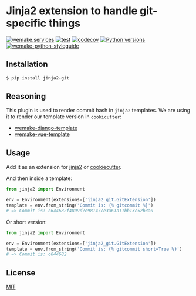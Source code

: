 # Jinja2 extension to handle git-specific things

[![wemake.services](https://img.shields.io/badge/%20-wemake.services-green.svg?label=%20&logo=data%3Aimage%2Fpng%3Bbase64%2CiVBORw0KGgoAAAANSUhEUgAAABAAAAAQCAMAAAAoLQ9TAAAABGdBTUEAALGPC%2FxhBQAAAAFzUkdCAK7OHOkAAAAbUExURQAAAAAAAAAAAAAAAAAAAAAAAAAAAAAAAP%2F%2F%2F5TvxDIAAAAIdFJOUwAjRA8xXANAL%2Bv0SAAAADNJREFUGNNjYCAIOJjRBdBFWMkVQeGzcHAwksJnAPPZGOGAASzPzAEHEGVsLExQwE7YswCb7AFZSF3bbAAAAABJRU5ErkJggg%3D%3D)](https://wemake.services)
[![test](https://github.com/wemake-services/jinja2-git/workflows/test/badge.svg?branch=master&event=push)](https://github.com/wemake-services/jinja2-git/actions?query=workflow%3Atest)
[![codecov](https://codecov.io/gh/wemake-services/jinja2-git/branch/master/graph/badge.svg)](https://codecov.io/gh/wemake-services/jinja2-git)
[![Python versions](https://img.shields.io/pypi/pyversions/jinja2-git.svg)](https://pypi.python.org/pypi/jinja2-git)
[![wemake-python-styleguide](https://img.shields.io/badge/style-wemake-000000.svg)](https://github.com/wemake-services/wemake-python-styleguide)


## Installation

```bash
$ pip install jinja2-git
```


## Reasoning

This plugin is used to render commit hash in `jinja2` templates. We are
using it to render our template version in `cookicutter`:

- [wemake-django-template](https://github.com/wemake-services/wemake-django-template)
- [wemake-vue-template](https://github.com/wemake-services/wemake-vue-template)


## Usage

Add it as an extension for
[jinja2](http://jinja.pocoo.org/docs/2.10/extensions/) or
[cookiecutter](http://cookiecutter.readthedocs.io/en/latest/advanced/template_extensions.html).

And then inside a template:

```python
from jinja2 import Environment

env = Environment(extensions=['jinja2_git.GitExtension'])
template = env.from_string('Commit is: {% gitcommit %}')
# => Commit is: c644682f4899d7e98147ce3a61a11bb13c52b3a0
```

Or short version:

```python
from jinja2 import Environment

env = Environment(extensions=['jinja2_git.GitExtension'])
template = env.from_string('Commit is: {% gitcommit short=True %}')
# => Commit is: c644682
```


## License

[MIT](https://github.com/wemake-services/jinja2-git/blob/master/LICENSE)
